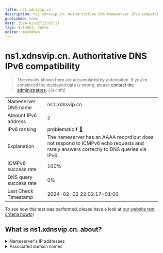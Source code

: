 ```yaml
---
title: ns1.xdnsvip.cn.
description: ns1.xdnsvip.cn. Authoritative DNS Nameserver IPv6 compatibility
published: true
date: 2024-02-02T21:02:17
tags: authdns, rank5
editor: markdown
---
```


# ns1.xdnsvip.cn. Authoritative DNS IPv6 compatibility

> The results shown here are accumulated by automation. If you're convinced the displayed data is wrong, please [contact the administrators](/howto/chat). 
{.is-info}




|   |   |
| - | - |
| Nameserver DNS name | ns1.xdnsvip.cn.
| Amount IPv6 address | 2
| IPv6 ranking | problematic :arrow_double_down: [🔗](/howto/ranking) |
| Explanation | The nameserver has an AAAA record but does not respond to ICMPv6 echo requests and rarely answers correctly to DNS queries via IPv6. |
| ICMPv6 success rate | 100%|
| DNS query success rate | 0% |
| Last Check Timestamp | 2024-02-02 22:02:17+01:00 |

To see how this test was performed, please have a look at [our website test criteria howto](/howto/testcriteria/authdns)!


## What is ns1.xdnsvip.cn. about?




<details>
<summary>Nameserver's IP addresses</summary>

2408:4004:1e2:5542::66

2408:4002:101e:247b:256f:f783:c0bd:15f5

</details>



<details>
<summary>Associated domain names</summary>

www.psbc.com

</details>

